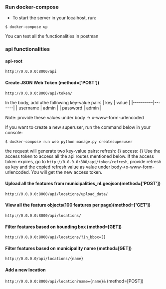 ### Run docker-compose

- To start the server in your localhost, run:
```console
$ docker-compose up
```

You can test all the functionalities in postman
### api functionalities

#### api-root
```console
http://0.0.0.0:8000/api
```
#### Create JSON Web Token (method=['POST'])
`http://0.0.0.0:8000/api/token/`

In the body, add uthe following key-value pairs
| key      | value |
|----------|-------|
| username | admin |
| password | admin |

Note: provide these values under body -> x-www-form-urlencoded

If you want to create a new superuser, run the command below in your console:
```console
$ docker-compose run web python manage.py createsuperuser
```
the request will generate two key-value pairs:
refresh: {}
access: {}
Use the access token to access all the api routes mentioned below.
If the access token expires, go to `http://0.0.0.0:800/api/token/refresh`, provide refresh as key and the copied refresh value as 
value under body->x-www-form-urlencoded.
You will get the new access token.

#### Upload all the features from municipalities_nl.geojson(method=['POST'])
`http://0.0.0.0:8000/api/locations/upload_data/`

#### View all the feature objects(100 features per page)(method=['GET'])

`http://0.0.0.0:8000/api/locations/`

#### Filter features based on bounding box (method=[GET])

`http://0.0.0.0:8000/api/locations/?in_bbox=[]`

#### Filter features based on municipality name (method=[GET])

`http://0.0.0.0/api/locations/{name}`

#### Add a new location

`http://0.0.0.0:8000/api/location?name={name}&` (method=[POST])

